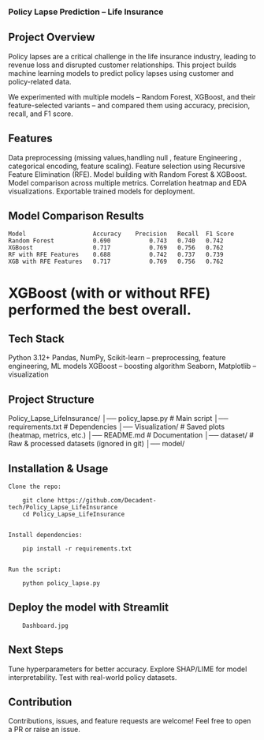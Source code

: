 ### Policy Lapse Prediction – Life Insurance
##  Project Overview

Policy lapses are a critical challenge in the life insurance industry, leading to revenue loss and disrupted customer relationships. This project builds machine learning models to predict policy lapses using customer and policy-related data.

We experimented with multiple models – Random Forest, XGBoost, and their feature-selected variants – and compared them using accuracy, precision, recall, and F1 score.

##  Features

Data preprocessing (missing values,handling null , feature Engineering ,  categorical encoding, feature scaling).
Feature selection using Recursive Feature Elimination (RFE).
Model building with Random Forest & XGBoost.
Model comparison across multiple metrics.
Correlation heatmap and EDA visualizations.
Exportable trained models for deployment.

## Model Comparison Results
    Model	                Accuracy	Precision	Recall	F1 Score
    Random Forest	        0.690	        0.743	0.740	0.742
    XGBoost	                0.717	        0.769	0.756	0.762
    RF with RFE Features	0.688	        0.742	0.737	0.739
    XGB with RFE Features	0.717	        0.769	0.756	0.762

# XGBoost (with or without RFE) performed the best overall.

## Tech Stack

Python 3.12+
Pandas, NumPy, Scikit-learn – preprocessing, feature engineering, ML models
XGBoost – boosting algorithm
Seaborn, Matplotlib – visualization

##  Project Structure
Policy_Lapse_LifeInsurance/
│── policy_lapse.py             # Main script
│── requirements.txt            # Dependencies
│── Visualization/              # Saved plots (heatmap, metrics, etc.)
│── README.md                   # Documentation
│── dataset/                    # Raw & processed datasets (ignored in git)
│── model/

## Installation & Usage

    Clone the repo:

        git clone https://github.com/Decadent-tech/Policy_Lapse_LifeInsurance
        cd Policy_Lapse_LifeInsurance


    Install dependencies:

        pip install -r requirements.txt


    Run the script:

        python policy_lapse.py

## Deploy the model with Streamlit

        Dashboard.jpg
## Next Steps

Tune hyperparameters for better accuracy.
Explore SHAP/LIME for model interpretability.
Test with real-world policy datasets.

## Contribution
Contributions, issues, and feature requests are welcome!
Feel free to open a PR or raise an issue.
